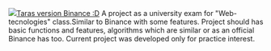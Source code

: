
<a href="https://taras-rails-app.fly.dev/"><img src="URL">Taras version Binance :D</a> 
A project as a university exam for "Web-tecnologies" class.Similar to Binance with some features. Project should has basic functions and features, algorithms which are similar or as an official Binance has too. Current project was developed only for practice interest.
